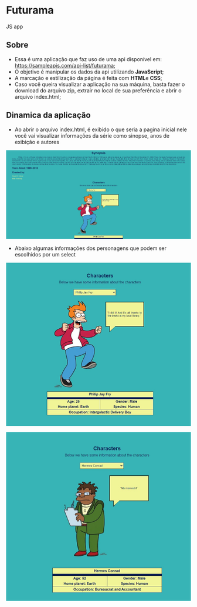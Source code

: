 # Futurama
JS app

## Sobre

* Essa é uma aplicação que faz uso de uma api disponível em: https://sampleapis.com/api-list/futurama;
* O objetivo é manipular os dados da api utilizando **JavaScript**;
* A marcação e estilização da página é feita com **HTML**e **CSS**;
* Caso você queira visualizar a aplicação na sua máquina, basta fazer o download do arquivo zip, extrair no local de sua preferência e abrir o arquivo index.html;

## Dinamica da aplicação
* Ao abrir o arquivo index.html, é exibido o que seria a pagina inicial nele você vai visualizar informações da série como sinopse, anos de exibição e autores

![](ex1.jpg)

* Abaixo algumas informações dos personagens que podem ser escolhidos por um select

![](ex2.jpg)

![](ex3.jpg)
